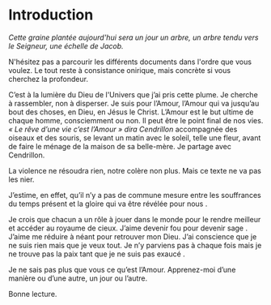# Introduction

*Cette graine plantée aujourd'hui sera un jour un arbre, un arbre tendu vers le Seigneur, une échelle de Jacob.*

N'hésitez pas a parcourir les différents documents dans l'ordre que vous voulez. Le tout reste à consistance onirique, mais concrète si vous cherchez la profondeur.

 C’est à la lumière du Dieu de l'Univers que j’ai pris cette plume. Je cherche à rassembler, non à disperser. Je suis pour l’Amour, l’Amour qui va jusqu’au bout des choses, en Dieu, en Jésus le Christ. L’Amour est le but ultime de chaque homme, consciemment ou non. Il peut être le point final de nos vies. *« Le rêve d’une vie c’est l’Amour » dira Cendrillon* accompagnée des oiseaux et des souris, se levant un matin avec le soleil, telle une fleur, avant de faire le ménage de la maison de sa belle-mère. Je partage avec Cendrillon.  

La violence ne résoudra rien, notre colère non plus. Mais ce texte ne va pas les nier.  

  J’estime, en effet, qu’il n’y a pas de commune mesure entre les souffrances du temps présent et la gloire qui va être révélée pour nous .  

Je crois que chacun a un rôle à jouer dans le monde pour le rendre meilleur et accéder au royaume de cieux. J’aime devenir fou pour devenir sage . J’aime me réduire à néant pour retrouver mon Dieu. J’ai conscience que je ne suis rien mais que je veux tout. Je n’y parviens pas à chaque fois mais je ne trouve pas la paix tant que je ne suis pas exaucé .  

Je ne sais pas plus que vous ce qu’est l’Amour. Apprenez-moi d’une manière ou d’une autre, un jour ou l’autre.  

Bonne lecture.
